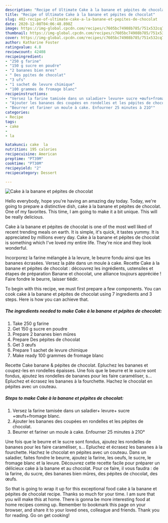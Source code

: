 ```yaml
---
description: "Recipe of Ultimate Cake à la banane et pépites de chocolat"
title: "Recipe of Ultimate Cake à la banane et pépites de chocolat"
slug: 402-recipe-of-ultimate-cake-a-la-banane-et-pepites-de-chocolat
date: 2020-12-08T04:06:48.898Z
image: https://img-global.cpcdn.com/recipes/c7605bc74908b785/751x532cq70/cake-a-la-banane-et-pepites-de-chocolat-photo-principale-de-la-recette.jpg
thumbnail: https://img-global.cpcdn.com/recipes/c7605bc74908b785/751x532cq70/cake-a-la-banane-et-pepites-de-chocolat-photo-principale-de-la-recette.jpg
cover: https://img-global.cpcdn.com/recipes/c7605bc74908b785/751x532cq70/cake-a-la-banane-et-pepites-de-chocolat-photo-principale-de-la-recette.jpg
author: Katharine Foster
ratingvalue: 4.8
reviewcount: 42408
recipeingredient:
- "250 g farine"
- "150 g sucre en poudre"
- "2 bananes bien mres"
- " Des ppites de chocolat"
- "3 ufs"
- "1 sachet de levure chimique"
- "100 grammes de fromage blanc"
recipeinstructions:
- "Versez la farine tamisée dans un saladier+ levure+ sucre +œufs+fromage blanc."
- "Ajouter les bananes des coupées en rondelles et les pépites de chocolat."
- "Beurrer et fariner un moule à cake. Enfourner 25 minutes à 21O°"
categories:
- Recipe
tags:
- cake
- 
- la

katakunci: cake  la 
nutrition: 195 calories
recipecuisine: American
preptime: "PT39M"
cooktime: "PT30M"
recipeyield: "2"
recipecategory: Dessert

---
```



![Cake à la banane et pépites de chocolat](https://img-global.cpcdn.com/recipes/c7605bc74908b785/751x532cq70/cake-a-la-banane-et-pepites-de-chocolat-photo-principale-de-la-recette.jpg)

Hello everybody, hope you're having an amazing day today. Today, we're going to prepare a distinctive dish, cake à la banane et pépites de chocolat. One of my favorites. This time, I am going to make it a bit unique. This will be really delicious.

Cake à la banane et pépites de chocolat is one of the most well liked of recent trending meals on earth. It is simple, it's quick, it tastes yummy. It is appreciated by millions every day. Cake à la banane et pépites de chocolat is something which I've loved my entire life. They're nice and they look wonderful.

Incorporez la farine mélangée à la levure, le beurre fondu ainsi que les bananes écrasées. Versez la pâte dans un moule à cake. Recette Cake à la banane et pépites de chocolat : découvrez les ingrédients, ustensiles et étapes de préparation Banane et chocolat, une alliance toujours appréciée ! Faire fondre le beurre, laisser tiédir.


To begin with this recipe, we must first prepare a few components. You can cook cake à la banane et pépites de chocolat using 7 ingredients and 3 steps. Here is how you can achieve that.

<!--inarticleads1-->

##### The ingredients needed to make Cake à la banane et pépites de chocolat:

1. Take 250 g farine
1. Get 150 g sucre en poudre
1. Prepare 2 bananes bien mûres
1. Prepare  Des pépites de chocolat
1. Get 3 œufs
1. Prepare 1 sachet de levure chimique
1. Make ready 100 grammes de fromage blanc


Recette Cake banane &amp; pépites de chocolat. Epluchez les bananes et coupez-les en rondelles épaisses. Une fois que le beurre et le sucre sont fondus, ajoutez les rondelles de bananes pour les faire caraméliser, s… Epluchez et écrasez les bananes à la fourchette. Hachez le chocolat en pépites avec un couteau. 

<!--inarticleads2-->

##### Steps to make Cake à la banane et pépites de chocolat:

1. Versez la farine tamisée dans un saladier+ levure+ sucre +œufs+fromage blanc.
1. Ajouter les bananes des coupées en rondelles et les pépites de chocolat.
1. Beurrer et fariner un moule à cake. Enfourner 25 minutes à 21O°


Une fois que le beurre et le sucre sont fondus, ajoutez les rondelles de bananes pour les faire caraméliser, s… Epluchez et écrasez les bananes à la fourchette. Hachez le chocolat en pépites avec un couteau. Dans un saladier, faites fondre le beurre, ajoutez la farine, les oeufs, le sucre, le fromage blanc et la levure. Découvrez cette recette facile pour préparer un délicieux cake à la banane et au chocolat. Pour ce faire, il vous faudra : de la farine, du sucre, des bananes bien mûres, des pépites de chocolat, des œufs. 

So that is going to wrap it up for this exceptional food cake à la banane et pépites de chocolat recipe. Thanks so much for your time. I am sure that you will make this at home. There is gonna be more interesting food at home recipes coming up. Remember to bookmark this page on your browser, and share it to your loved ones, colleague and friends. Thank you for reading. Go on get cooking!
